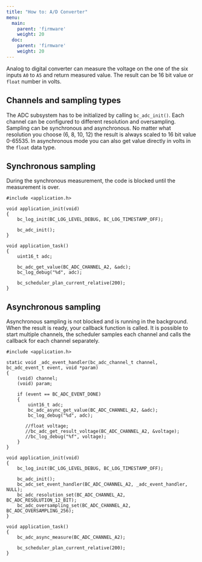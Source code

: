 ```yaml
---
title: "How to: A/D Converter"
menu:
  main:
    parent: 'firmware'
    weight: 20
  doc:
    parent: 'firmware'
    weight: 20
---
```


Analog to digital converter can measure the voltage on the one of the six inputs `A0` to `A5` and return measured value. The result can be 16 bit value or `float` number in volts.

## Channels and sampling types

The ADC subsystem has to be initialized by calling `bc_adc_init()`.
Each channel can be configured to different resolution and oversampling. Sampling can be synchronous and asynchronous. No matter what resolution you choose (6, 8, 10, 12) the result is always scaled to 16 bit value 0-65535. In asynchronous mode you can also get value directly in volts in the `float` data type.

## Synchronous sampling

During the synchronous measurement, the code is blocked until the measurement is over.

```
#include <application.h>

void application_init(void)
{
    bc_log_init(BC_LOG_LEVEL_DEBUG, BC_LOG_TIMESTAMP_OFF);

    bc_adc_init();
}

void application_task()
{
    uint16_t adc;

    bc_adc_get_value(BC_ADC_CHANNEL_A2, &adc);
    bc_log_debug("%d", adc);

    bc_scheduler_plan_current_relative(200);
}

```

## Asynchronous sampling

Asynchronous sampling is not blocked and is running in the background. When the result is ready, your callback function is called. It is possible to start multiple channels, the scheduler samples each channel and calls the callback for each channel separately.

```
#include <application.h>

static void _adc_event_handler(bc_adc_channel_t channel, bc_adc_event_t event, void *param)
{
    (void) channel;
    (void) param;

    if (event == BC_ADC_EVENT_DONE)
    {
        uint16_t adc;
        bc_adc_async_get_value(BC_ADC_CHANNEL_A2, &adc);
        bc_log_debug("%d", adc);

       //float voltage;
       //bc_adc_get_result_voltage(BC_ADC_CHANNEL_A2, &voltage);
       //bc_log_debug("%f", voltage);
    }
}

void application_init(void)
{
    bc_log_init(BC_LOG_LEVEL_DEBUG, BC_LOG_TIMESTAMP_OFF);

    bc_adc_init();
    bc_adc_set_event_handler(BC_ADC_CHANNEL_A2, _adc_event_handler, NULL);
    bc_adc_resolution_set(BC_ADC_CHANNEL_A2, BC_ADC_RESOLUTION_12_BIT);
    bc_adc_oversampling_set(BC_ADC_CHANNEL_A2, BC_ADC_OVERSAMPLING_256);
}

void application_task()
{
    bc_adc_async_measure(BC_ADC_CHANNEL_A2);

    bc_scheduler_plan_current_relative(200);
}
```
